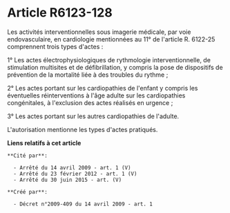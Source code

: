 # Article R6123-128

Les activités interventionnelles sous imagerie médicale, par voie endovasculaire, en cardiologie mentionnées au 11° de
l'article R. 6122-25 comprennent trois types d'actes : 

1° Les actes électrophysiologiques de rythmologie interventionnelle, de stimulation multisites et de défibrillation, y
compris la pose de dispositifs de prévention de la mortalité liée à des troubles du rythme ; 

2° Les actes portant sur les cardiopathies de l'enfant y compris les éventuelles réinterventions à l'âge adulte sur les
cardiopathies congénitales, à l'exclusion des actes réalisés en urgence ; 

3° Les actes portant sur les autres cardiopathies de l'adulte. 

L'autorisation mentionne les types d'actes pratiqués.

**Liens relatifs à cet article**

	**Cité par**:

	  - Arrêté du 14 avril 2009 - art. 1 (V)
	  - Arrêté du 23 février 2012 - art. 1 (V)
	  - Arrêté du 30 juin 2015 - art. (V)

	**Créé par**:

	  - Décret n°2009-409 du 14 avril 2009 - art. 1
